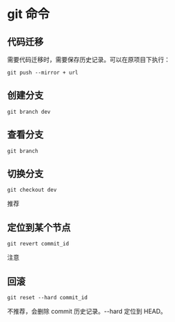 # git 命令

## 代码迁移
需要代码迁移时，需要保存历史记录。可以在原项目下执行：
```
git push --mirror + url
```

## 创建分支

```
git branch dev
```

## 查看分支

```
git branch
```

## 切换分支

```
git checkout dev
```
推荐

## 定位到某个节点
```
git revert commit_id
```
注意

## 回滚
```
git reset --hard commit_id
```
不推荐，会删除 commit 历史记录。--hard 定位到 HEAD。